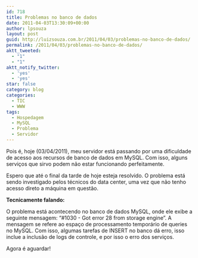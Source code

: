 ```yaml
---
id: 718
title: Problemas no banco de dados
date: 2011-04-03T13:30:09+00:00
author: lpsouza
layout: post
guid: http://luizsouza.com.br/2011/04/03/problemas-no-banco-de-dados/
permalink: /2011/04/03/problemas-no-banco-de-dados/
aktt_tweeted:
  - "1"
  - "1"
aktt_notify_twitter:
  - 'yes'
  - 'yes'
star: false
category: blog
categories:
  - TIC
  - WWW
tags:
  - Hospedagem
  - MySQL
  - Problema
  - Servidor
---
```

Pois é, hoje (03/04/2011), meu servidor está passando por uma dificuldade de acesso aos recursos de banco de dados em MySQL. Com isso, alguns serviços que sirvo podem não estar funcionando perfeitamente.

Espero que até o final da tarde de hoje esteja resolvido. O problema está sendo investigado pelos técnicos do data center, uma vez que não tenho acesso direto a máquina em questão.

**Tecnicamente falando:**

O problema está acontecendo no banco de dados MySQL, onde ele exibe a seguinte mensagem: “#1030 - Got error 28 from storage engine”. A mensagem se refere ao espaço de processamento temporário de queries no MySQL. Com isso, algumas tarefas de INSERT no banco dá erro, isso inclue a inclusão de logs de controle, e por isso o erro dos serviços.

Agora é aguardar!

